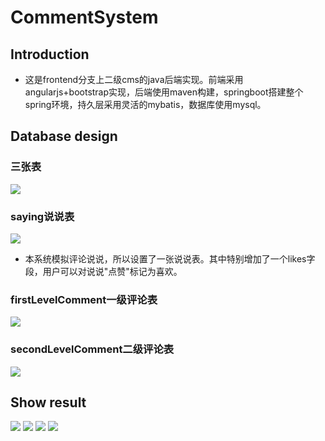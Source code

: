 # CommentSystem

## Introduction
* 这是frontend分支上二级cms的java后端实现。前端采用angularjs+bootstrap实现，后端使用maven构建，springboot搭建整个spring环境，持久层采用灵活的mybatis，数据库使用mysql。

## Database design
### 三张表<br/>
![](https://raw.githubusercontent.com/timelessmemory/WikiLibrary/master/cms/tables.png)
### saying说说表<br/>
![](https://raw.githubusercontent.com/timelessmemory/WikiLibrary/master/cms/saying.png)
* 本系统模拟评论说说，所以设置了一张说说表。其中特别增加了一个likes字段，用户可以对说说"点赞"标记为喜欢。

### firstLevelComment一级评论表<br/>
![](https://raw.githubusercontent.com/timelessmemory/WikiLibrary/master/cms/flc.png)
<br/>

### secondLevelComment二级评论表<br/>
![](https://raw.githubusercontent.com/timelessmemory/WikiLibrary/master/cms/slc.png)

## Show result
![](https://raw.githubusercontent.com/timelessmemory/WikiLibrary/master/cms/1.png)
![](https://raw.githubusercontent.com/timelessmemory/WikiLibrary/master/cms/2.png)
![](https://raw.githubusercontent.com/timelessmemory/WikiLibrary/master/cms/3.png)
![](https://raw.githubusercontent.com/timelessmemory/WikiLibrary/master/cms/4.png)
